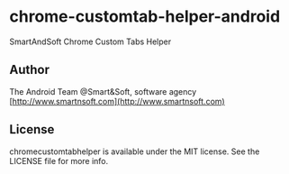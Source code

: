 # chrome-customtab-helper-android
SmartAndSoft Chrome Custom Tabs Helper

## Author

The Android Team @Smart&Soft, software agency [http://www.smartnsoft.com](http://www.smartnsoft.com)

## License

chromecustomtabhelper is available under the MIT license. See the LICENSE file for more info.



